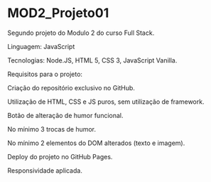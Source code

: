# MOD2_Projeto01

Segundo projeto do Modulo 2 do curso Full Stack.


Linguagem: JavaScript

Tecnologias: Node.JS, HTML 5, CSS 3, JavaScript Vanilla.


Requisitos para o projeto:

Criação do repositório exclusivo no GitHub.

Utilização de HTML, CSS e JS puros, sem utilização de framework.

Botão de alteração de humor funcional.

No mínimo 3 trocas de humor.

No mínimo 2 elementos do DOM alterados (texto e imagem).

Deploy do projeto no GitHub Pages.

Responsividade aplicada.
